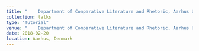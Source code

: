 ```yaml
---
title: "	Department of Comparative Literature and Rhetoric, Aarhus University"
collection: talks
type: "Tutorial"
venue: "	Department of Comparative Literature and Rhetoric, Aarhus University"
date: 2018-02-20
location: Aarhus, Denmark
---
```

